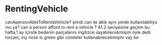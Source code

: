 # RentingVehicle
canApersonAbleToRentaVehicle? şimdi can ile able aynı yerde kullanılabiliyo mu ya? can a person afford to rent a vehicle ? A1.2 seviyesine geçtim bu hafta,1 ay içinde bedenin parçalarını ingilizce sayabilecekmişim öyle dedi hocam,
my nose is green gibi cümleler kullanabilecekmişim vay be
